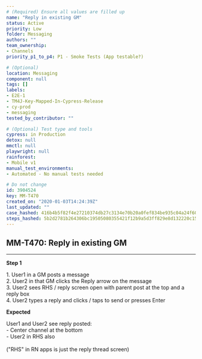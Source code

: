 ```yaml
---
# (Required) Ensure all values are filled up
name: "Reply in existing GM"
status: Active
priority: Low
folder: Messaging
authors: ""
team_ownership: 
- Channels
priority_p1_to_p4: P1 - Smoke Tests (App testable?)

# (Optional)
location: Messaging
component: null
tags: []
labels: 
- E2E-1
- TM4J-Key-Mapped-In-Cypress-Release
- cy-prod
- messaging
tested_by_contributor: ""

# (Optional) Test type and tools
cypress: in Production
detox: null
mmctl: null
playwright: null
rainforest: 
- Mobile v1
manual_test_environments: 
- Automated - No manual tests needed

# Do not change
id: 3904524
key: MM-T470
created_on: "2020-01-03T14:24:39Z"
last_updated: ""
case_hashed: 416b4b5f82f4e27210374db27c3134e70b20a0fef834be935c04a24f60263ef20875d07e2ce58f2950078b52c263fda5
steps_hashed: 5b2d2781b264306bc19505080355421f12b9a5d3ff829e8d132220c151a9d7abbe720f409e663798ba35da150d39bb0f
---
```


<!-- (Auto-generated) Based on frontmatter's "key" and "name" -->

## MM-T470: Reply in existing GM

---

**Step 1**

1\. User1 in a GM posts a message\
2\. User2 in that GM clicks the Reply arrow on the message\
3\. User2 sees RHS / reply screen open with parent post at the top and a reply box\
4\. User2 types a reply and clicks / taps to send or presses Enter

**Expected**

User1 and User2 see reply posted:\
\- Center channel at the bottom\
\- User2 in RHS also\
\
("RHS" in RN apps is just the reply thread screen)
